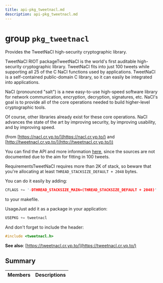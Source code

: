```yaml
---
title: api-pkg_tweetnacl.md
description: api-pkg_tweetnacl.md
---
```

# group `pkg_tweetnacl` 

Provides the TweetNaCl high-security cryptographic library.

TweetNaCl RIOT packageTweetNaCl is the world's first auditable high-security cryptographic library. TweetNaCl fits into just 100 tweets while supporting all 25 of the C NaCl functions used by applications. TweetNaCl is a self-contained public-domain C library, so it can easily be integrated into applications.

NaCl (pronounced "salt") is a new easy-to-use high-speed software library for network communication, encryption, decryption, signatures, etc. NaCl's goal is to provide all of the core operations needed to build higher-level cryptographic tools.

Of course, other libraries already exist for these core operations. NaCl advances the state of the art by improving security, by improving usability, and by improving speed.

(from [https://nacl.cr.yp.to/](https://nacl.cr.yp.to/) and [http://tweetnacl.cr.yp.to/](http://tweetnacl.cr.yp.to/))

You can find the API and more information [here](https://nacl.cr.yp.to/), since the sources are not documented due to the aim for fitting in 100 tweets.

RequirementsTweetNaCl requires more than 2K of stack, so beware that you're allocating at least `THREAD_STACKSIZE_DEFAULT + 2048` bytes.

You can do it easily by adding:

```cpp
CFLAGS += '-DTHREAD_STACKSIZE_MAIN=(THREAD_STACKSIZE_DEFAULT + 2048)'
```

to your makefile.

UsageJust add it as a package in your application:

```cpp
USEPKG += tweetnacl
```

And don't forget to include the header:

```cpp
#include <tweetnacl.h>
```

**See also**: [https://tweetnacl.cr.yp.to/](https://tweetnacl.cr.yp.to/)

## Summary

 Members                        | Descriptions                                
--------------------------------|---------------------------------------------

